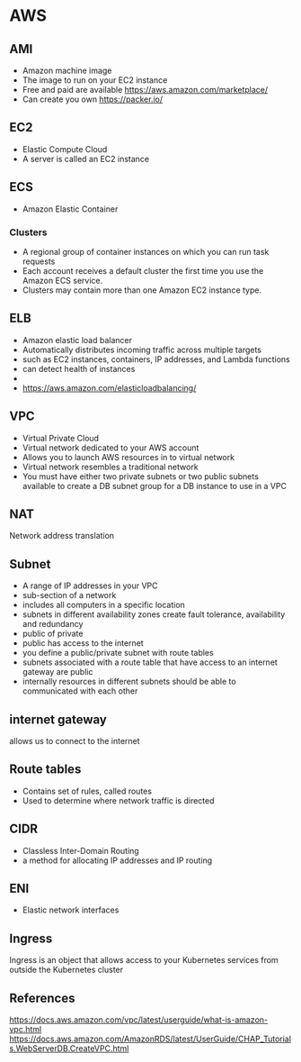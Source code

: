 # AWS

## AMI
- Amazon machine image
- The image to run on your EC2 instance
- Free and paid are available https://aws.amazon.com/marketplace/
- Can create you own https://packer.io/

## EC2
- Elastic Compute Cloud
- A server is called an EC2 instance

## ECS
- Amazon Elastic Container

### Clusters
- A regional group of container instances on which you can run task requests
- Each account receives a default cluster the first time you use the Amazon ECS service.
- Clusters may contain more than one Amazon EC2 instance type.

## ELB
- Amazon elastic load balancer
- Automatically distributes incoming traffic across multiple targets
- such as EC2 instances, containers, IP addresses, and Lambda functions
- can detect health of instances
-   
- https://aws.amazon.com/elasticloadbalancing/

## VPC
- Virtual Private Cloud
- Virtual network dedicated to your AWS account
- Allows you to launch AWS resources in to virtual network
- Virtual network resembles a traditional network
- You must have either two private subnets or two public subnets available to create a DB subnet group for a DB instance to use in a VPC

## NAT
Network address translation

## Subnet
- A range of IP addresses in your VPC
- sub-section of a network
- includes all computers in a specific location
- subnets in different availability zones create fault tolerance, availability and redundancy
- public of private
- public has access to the internet
- you define a public/private subnet with route tables
- subnets associated with a route table that have access to an internet gateway are public
- internally resources in different subnets should be able to communicated with each other

## internet gateway
allows us to connect to the internet

## Route tables
- Contains set of rules, called routes
- Used to determine where network traffic is directed

## CIDR
- Classless Inter-Domain Routing
- a method for allocating IP addresses and IP routing

## ENI
- Elastic network interfaces

## Ingress
Ingress is an object that allows access to your Kubernetes services from outside the Kubernetes cluster

## References
https://docs.aws.amazon.com/vpc/latest/userguide/what-is-amazon-vpc.html
https://docs.aws.amazon.com/AmazonRDS/latest/UserGuide/CHAP_Tutorials.WebServerDB.CreateVPC.html